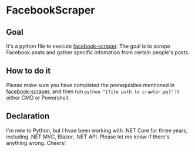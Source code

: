 # FacebookScraper

## Goal
It's a python file to execute [facebook-scraper](https://github.com/kevinzg/facebook-scraper). The goal is to scrape Facebook posts and gather specific infomation from certain people's posts.

## How to do it
Please make sure you have completed the prerequisites mentioned in [facebook-scraper](https://github.com/kevinzg/facebook-scraper), and then run `python "{file path to crawler.py}"` in either CMD or Powershell.

## Declaration
I'm new to Python, but I hvae been working with .NET Core for three years, including .NET MVC, Blazor, .NET API. Please let me know if there's anything wrong. Cheers!